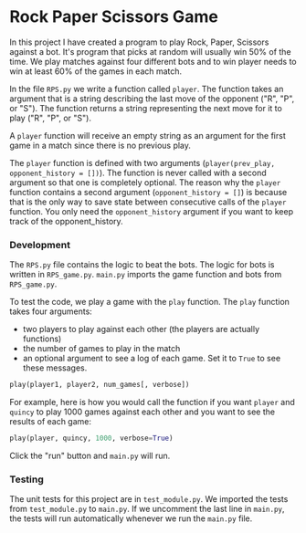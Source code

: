 # Rock Paper Scissors Game

In this project I have created a program to play Rock, Paper, Scissors against a bot. It's program that picks at random will usually win 50% of the time. We play matches against four different bots and to win player needs to win at least 60% of the games in each match.

In the file `RPS.py` we write a function called `player`. The function takes an argument that is a string describing the last move of the opponent ("R", "P", or "S"). The function returns a string representing the next move for it to play ("R", "P", or "S").

A `player` function will receive an empty string as an argument for the first game in a match since there is no previous play.

The `player` function is defined with two arguments (`player(prev_play, opponent_history = [])`). The function is never called with a second argument so that one is completely optional. The reason why the `player` function contains a second argument (`opponent_history = []`) is because that is the only way to save state between consecutive calls of the `player` function. You only need the `opponent_history` argument if you want to keep track of the opponent_history.

### Development

The `RPS.py` file contains the logic to beat the bots.
The logic for bots is written in `RPS_game.py`. 
`main.py` imports the game function and bots from `RPS_game.py`.

To test the code, we play a game with the `play` function. The `play` function takes four arguments:
- two players to play against each other (the players are actually functions)
- the number of games to play in the match
- an optional argument to see a log of each game. Set it to `True` to see these messages.

```py
play(player1, player2, num_games[, verbose])
```
For example, here is how you would call the function if you want `player` and `quincy` to play 1000 games against each other and you want to see the results of each game:
```py
play(player, quincy, 1000, verbose=True)
```

Click the "run" button and `main.py` will run.

### Testing

The unit tests for this project are in `test_module.py`. We imported the tests from `test_module.py` to `main.py`. If we uncomment the last line in `main.py`, the tests will run automatically whenever we run the `main.py` file.